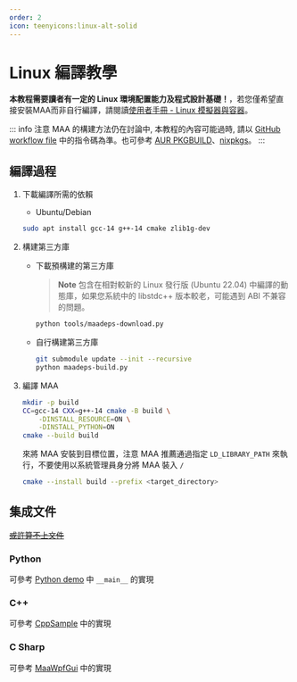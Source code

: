 ```yaml
---
order: 2
icon: teenyicons:linux-alt-solid
---
```

# Linux 編譯教學

**本教程需要讀者有一定的 Linux 環境配置能力及程式設計基礎！**，若您僅希望直接安裝MAA而非自行編譯，請閱讀[使用者手冊 - Linux 模擬器與容器](../manual/device/linux.md)。

::: info 注意
MAA 的構建方法仍在討論中, 本教程的內容可能過時, 請以 [GitHub workflow file](https://github.com/MaaAssistantArknights/MaaAssistantArknights/blob/master/.github/workflows/ci.yml#L134) 中的指令碼為準。也可參考 [AUR PKGBUILD](https://aur.archlinux.org/cgit/aur.git/tree/PKGBUILD?h=maa-assistant-arknights)、[nixpkgs](https://github.com/NixOS/nixpkgs/blob/nixos-unstable/pkgs/by-name/ma/maa-assistant-arknights/package.nix)。
:::

## 編譯過程

1. 下載編譯所需的依賴

    - Ubuntu/Debian

    ```bash
    sudo apt install gcc-14 g++-14 cmake zlib1g-dev
    ```

2. 構建第三方庫

    - 下載預構建的第三方庫

        > **Note**
        > 包含在相對較新的 Linux 發行版 (Ubuntu 22.04) 中編譯的動態庫，如果您系統中的 libstdc++ 版本較老，可能遇到 ABI 不兼容的問題。

        ```bash
        python tools/maadeps-download.py
        ```

    - 自行構建第三方庫

        ```bash
        git submodule update --init --recursive
        python maadeps-build.py
        ```

3. 編譯 MAA

    ```bash
    mkdir -p build
    CC=gcc-14 CXX=g++-14 cmake -B build \
        -DINSTALL_RESOURCE=ON \
        -DINSTALL_PYTHON=ON
    cmake --build build
    ```

    來將 MAA 安裝到目標位置，注意 MAA 推薦通過指定 `LD_LIBRARY_PATH` 來執行，不要使用以系統管理員身分將 MAA 裝入 `/`

    ```bash
    cmake --install build --prefix <target_directory>
    ```

## 集成文件

[~~或許算不上文件~~](../protocol/integration.md)

### Python

可參考 [Python demo](https://github.com/MaaAssistantArknights/MaaAssistantArknights/blob/master/src/Python/sample.py) 中 `__main__` 的實現

### C++

可參考 [CppSample](https://github.com/MaaAssistantArknights/MaaAssistantArknights/blob/master/src/Cpp/main.cpp) 中的實現

### C Sharp

可參考 [MaaWpfGui](https://github.com/MaaAssistantArknights/MaaAssistantArknights/blob/master/src/MaaWpfGui/Main/AsstProxy.cs) 中的實現
